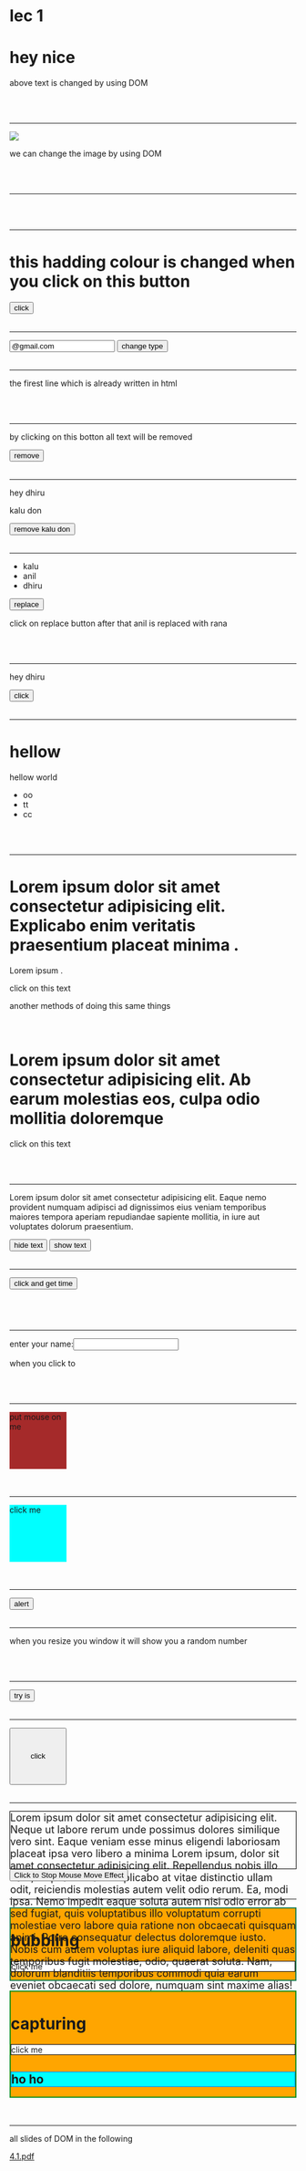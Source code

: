 # lec 1

<!DOCTYPE html>
<html lang="en">
<head>
    <meta charset="UTF-8">
    <meta name="viewport" content="width=device-width, initial-scale=1.0">
    <title>DOM</title>
    <link rel="stylesheet" href="ok.css"> 
 </head>
<body>
    <!-- in this line of code we use DOM for change the text of id(ok)  -->
    <h1 id="ok">hey nice</h1>
    <script> // script work like javascrepite we can use anythings in script from js
        document.getElementById("ok").innerHTML="kay hal hi bahi ka";
    </script>
    <p>above text is changed by using DOM</p>
    <br>
    <br>
    <hr>
    <!-- in this we can change the image by using DOM -->
    <img  id="image" src="/oo.png">
    <script> // script work like javascrepite we can use anythings in script from js
        document.getElementById("image").src="/pp.jpeg"
    </script>
    <p>we can change the image by using DOM</p>
    <br>
    <br>
    <hr>
    <!-- in this we learn how to write anything in innerHTML by using DOM -->
    <p id="date"></p>
    <script> // script work like javascrepite we can use anythings in script from js
     document.getElementById("date").innerHTML="date:"+Date();
     document.write(Date()+"<br>");
     document.write("hey dhiru");
    </script>
    <br>
    <br>
    <hr>
    <!-- in this you learn how to setattribute using DOM -->
<h1 id="oooo">this hadding colour is changed when you click on this button</h1>
<button onclick="myfunction()">click</button> <!---->
<script>
    function myfunction(){
        document.getElementById("oooo").setAttribute("id","democlass") // you can also use class in place of "id"
    }
</script>
<br>
<br>
<hr>
<!-- same as upper case when you click on change button then o function apply that change the type of inpute to button which id id is (inpute) -->
<input id="input" value="@gmail.com">
<button onclick="ofunction()">change type</button>
<script>
    function ofunction(){
        document.getElementById("input").setAttribute("type","button");
    }
</script>
<br>
<br>
<hr>
<!--in this we are learn about how to create new element by useing DOM and to to add to our html element-->
<div id="div">
    <p>the firest line which is already written in html<p>
</div>
<script>
    let para=document.createElement("p")
    para.innerHTML="this is second paragraph which is written in scrept by using DOM"
    document.getElementById("div").appendChild(para)
</script>
<br>
<br>
<hr>
<!-- how to remove useing .remove in DOM -->
<p id="remove"> by clicking on this botton all text will be removed</p>
<button onclick="remove()">remove</button>
<script>
function remove(){
    document.getElementById("remove").remove();
}
</script>
<br>
<br>
<hr>
<!-- in this you learn how to remove one element from a div not remove hole div -->
<div id="main">
    <p id="dhiru">hey dhiru</p>
    <P id="kalu">kalu don</P>
</div>
<button onclick="okremove()">remove kalu don</button>
<script>
function okremove(){
    document.getElementById("main").removeChild(kalu);
}
</script>
<br>
<br>
<hr>
<!-- this is the code in which when you click on replace button then anil is replaced with rana using DOM -->
<ul id="ulist">
    <li>kalu</li>
    <li>anil</li>
    <li>dhiru</li>
</ul>
<button  onclick="rfunction()" id="replace" >replace</button>
<p>click on replace button after that anil is replaced with rana</p>
<script>
    function rfunction(){
        const a=document.getElementById("ulist").children[1];
        const c=document.getElementById("ulist").children[2];
        const b=document.createTextNode("rana");
        const d=document.createTextNode("kaliya");
        a.replaceChild(d,a.childNodes[0]); //this is v.v.i to understande the concept of DOM replace
        c.replaceChild(b,c.childNodes[0]);
    }
</script>
<br>
<br>
<hr>
<!--in this you'll learn about how to remove text add put another text with three methode with DOM  -->
<p id="just">hey dhiru</p>
<button id="boo" onclick="hey()">click</button>
<script>
    function hey(){
        //this three methode do same work to remove and add another text
   document.getElementById("just").firstChild.nodeValue="inn";
   document.getElementById("just").innerHTML="ok";
   document.getElementById("just").childNodes[0].nodeValue="pp";
}
</script>
<br>
<br>
<hr>
<!--  -->
<div class="op">
    <h1>hellow</h1>
    <p>hellow world</p>
    <ul class="jin">
        <li class="jin">oo</li>
        <li class="jin">tt</li>
        <li id="jin">cc</li>
    </ul>
</div>
<script type="text/javascript">
    const ul=document.querySelector(".jin"); //quaeyselector select all element that have .jin id or class
    // console.log(ul.parentNode)
    ul.parentNode.style.color="red";
   console.log(ul.children[0])
   console.log(ul.previousSibling) //for ul the previous sibling is <p> and for<P> <uL> is next sibilng
</script>
<br>
<br>
<hr>
<h1>Lorem ipsum dolor sit amet consectetur adipisicing elit. Explicabo enim veritatis praesentium placeat minima .</h1>
<p>Lorem ipsum .</p>
<P1 onclick="this.innerHTML='opps!'">click on this text</P1> <!--on click this paragraph the paragraph is changed to opps! because in onclick function we put (this.innerhtml='opps!') this taks this line and innerHTML change the text of html-->
<br>
<p>another methods of doing this same things</p>
<br>
<!-- another method of doing this upper code -->
<h1 id="ff">
    Lorem ipsum dolor sit amet consectetur adipisicing elit. Ab earum molestias eos, culpa odio mollitia doloremque 
</h1>

<p id="hh" onclick="fun()">click on this text</p>
<script>
    document.getElementById('ff').style.fontSize='20px'
    function fun(){
        document.getElementById("hh").innerHTML = "ooops!";
    }
</script>
<br>
<br>
<hr>
<!-- in this code you will lear about hoe to hide and show a text by using DOM -->
<p id="okk">
    Lorem ipsum dolor sit amet consectetur adipisicing elit. Eaque nemo provident numquam adipisci ad dignissimos eius veniam temporibus maiores tempora aperiam repudiandae sapiente mollitia, in iure aut voluptates dolorum praesentium.
</p>
<input type="button" value="hide text"
onclick="document.getElementById('okk').style.visibility='hidden'">
<input type="button" value="show text" onclick="document.getElementById('okk').style.visibility='visible'">
<br>
<br>
<hr>
<!-- in this code you just doing same things like onclick function but in this case you will put onclick function in <screipt> not more than that-->
<button id="bb">click and get time</button>
<h3 id="gg"></h3>
<script>
    document.getElementById("bb").onclick=display;
    function display(){
    document.getElementById("gg").innerHTML=Date();
    }
</script>
<br>
<br>
<hr>
<!-- when you enter anything in this input box it will converted into uppercase -->
enter your name:<input id="yo" type="text" oninput="UpperFunction()"> <!--in this line (oninput) is doing work like when you enter anything so automatically it will be changed into uppercase-->
<p>when you click to </p>
<script>
    function UpperFunction(){
    const x=document.getElementById('yo'); //this is the refference to the element
    x.value=x.value.toUpperCase(); //get the element value and change into uppercase
    }
</script>
<br>
<br>
<hr>
<!-- when you get you mouse over on this div it hober something and when you get out it show another hober -->
<div id="gr" onmouseover="mover()" onmouseout="mout()" style="background-color: brown; height: 100px; width: 100px;">put mouse on me</div>
    <script>
        function mover(){
            document.getElementById("gr").innerHTML="thanku";
        }
        function mout(){
            document.getElementById("gr").innerHTML="get mouse over me"
        }
    </script>
<br>
<br>
<hr>
<!-- in this you will learn about how to hobber anything when you press and uppress anything -->
<div id="bg" style="background-color: aqua; height: 100px ; width: 100px;" onmousedown="mdown()" onmouseup="mup()" >click me</div>
<script>
    function mdown(){
        document.getElementById("bg").style.backgroundColor="red"; //when you press then it show red
    }
    function mup(){
        document.getElementById("bg").style.backgroundColor="pink"; //when you get uppress it show pink
    } 
</script>
<br>
<br>
<hr>
<!--by the help of this code you will send a alert message to user-->
<button id="poki">alert</button>
<script>
    document.getElementById("poki").addEventListener("click" ,myfunction);
    function myfunction(){
        alert("kalu kaliya")
    }
</script>
<br>
<br>
<hr>
<p id="ii"> when you resize you window it will show you a random number</p>
<script>
    window.addEventListener("resize",function(){
        document.getElementById("ii").innerHTML=Math.random();
    })
</script>
<br>
<br>
<hr>
<!-- in this you will do same thing to show a dange to user but in this case it show two times -->
<button id="ss" >try is</button>
<script>
    document.getElementById("ss").addEventListener("click",function(){
        alert("danger")
    })
    document.getElementById('ss').addEventListener("click",function(){
        alert("chal nikal")
    })
</script>
<br>
<br>
<hr>
<!-- in this code you will learn about not every time repite refference and the useful place of addeventslistener by giving 1st argument is any tag and 2nd argument is a function  -->
<button id="pop" style="height: 100px; width: 100px;">click</button>

<script>
    const button = document.getElementById("pop");

    // Adding event listeners to the button
    button.addEventListener("mouseover", dhiru);
    button.addEventListener("mouseout", ankit);
    button.addEventListener("mousedown", bd);

    // Function to run when mouseover event occurs
    function dhiru() {
        button.style.backgroundColor = "red"; // Change background color to red
        button.innerHTML = "mouse over me";   // Change button text
    }

    // Function to run when mouseout event occurs
    function ankit() {
        button.innerHTML = "mouse not on me"; // Change button text
        button.style.backgroundColor = "pink"; // Change background color to pink
    }

    // Function to run when mousedown event occurs
    function bd() {
        button.innerHTML = "click on mouse"; // Change button text
        button.style.backgroundColor = "blue"; // Change background color to blue
    }
</script>
<br>
<br>
<hr>
<!-- Div that will change on mouse move -->
<div id="lol" style="height: 100px;font-size: 18px; border: 1px solid black; ">Lorem ipsum dolor sit amet consectetur adipisicing elit. Neque ut labore rerum unde possimus dolores similique vero sint. Eaque veniam esse minus eligendi laboriosam placeat ipsa vero libero a minima Lorem ipsum, dolor sit amet consectetur adipisicing elit. Repellendus nobis illo nam, in ipsa veritatis explicabo at vitae distinctio ullam odit, reiciendis molestias autem velit odio rerum. Ea, modi ipsa.
Nemo impedit eaque soluta autem nisi odio error ab sed fugiat, quis voluptatibus illo voluptatum corrupti molestiae vero labore quia ratione non obcaecati quisquam animi. Porro consequatur delectus doloremque iusto.
Nobis cum autem voluptas iure aliquid labore, deleniti quas temporibus fugit molestiae, odio, quaerat soluta. Nam, dolorum blanditiis temporibus commodi quia earum eveniet obcaecati sed dolore, numquam sint maxime alias!
</div>
<!-- Button to remove the event listener -->
<button id="papa" onclick="don()">Click to Stop Mouse Move Effect</button>

<script>
    // Select the div element
    const xx = document.getElementById("lol");

    // Add an event listener for the mousemove event
    xx.addEventListener("mousemove", vip);

    // Function to run when mousemove event occurs
    function vip() {
        xx.style.backgroundColor = "pink"; // Change background color to pink
        xx.innerHTML = Math.random(); // Display a random number in the div
    }
    document.getElementById("papa").style.backgroundColor="blue"

    // Function to remove the mousemove event listener
    function don() {
        xx.removeEventListener("mousemove", vip); // Remove the event listener
    }
</script>
<br>
<br>
<hr>
<!--in this code you will learn about (usecapture) that is true or false bydefalt it is false  -->
<div id="dov1" style="background-color: orange;border: 2px solid rgb(29, 126, 84);">
    <h1>bubbling</h1>
    <p id="cgp1" style="background-color: white;border: 1px solid black;">click me</p>
</div>
<br>
<div id="dov2" style="background-color: orange; border: 2px solid rgb(22, 143, 32);">
    <h1>capturing</h1>
    <p id="cgp2" style="background-color: white;border: 1px solid black;">click me
    <h2 id="ho" style="background-color: aqua; border: 1px dotted blue;">ho ho</h2></p>
</div>
<script>
document.getElementById("dov1").addEventListener("click",function(){
    alert("orange")
},false);//when you not define any usecapture it is bydefault is false it showes upward in this (div) is one things so it show orange only
document.getElementById("cgp1").addEventListener("click",function(){
    alert("white")
},false);//when you not define and usecapture it is bydefault is false it showes upward in this case (p) and(div) two things so it show white and orange
document.getElementById("dov2").addEventListener("click",function(){
    alert("orange")
},true);//when you give true the usecapture than it go downward in this case div is only one so it show orange alert
document.getElementById("cgp2").addEventListener("click",function(){
    alert("white")
},true);//when you give true the usecapture than it go downward in this case (p)and(div)is two then it show orange and then white
document.getElementById("ho").addEventListener("click",function(){
    alert("sky-blue")
},true);//when you give true the usecapture than it go downward in this case (ho) and (div) two things it show orange and sky-blue in alert
</script>
<br>
<br>
<hr>
<!--  -->

</body>
</html>

</body>
<!-- you can also put this all in css file that i have connected -->
<style>
    #democlass{ /*you can also use . in place of # when you write class in place of id*/
        color: rgb(7, 0, 214);
    }
</style>
</html>

all slides of DOM in the following
    
[4.1.pdf](https://github.com/user-attachments/files/16733155/4.1.pdf)



